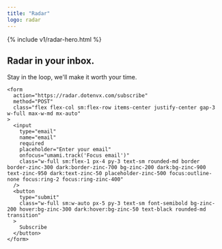```yaml
---
title: "Radar"
logo: radar
---
```


{% include v1/radar-hero.html %}

<section class="w-full max-w-4xl lg:max-w-5xl mx-auto px-6 mt-12 md:mt-20">
  <div class="flex gap-3 h-full flex-col items-center justify-center">
    <h2 class="mt-5 text-center text-2xl sm:text-3xl md:text-4xl lg:text-5xl font-bold tracking-tight text-zinc-950 dark:text-zinc-50">Radar in your inbox.</h2>
    <p class="md:text-xl font-medium text-center mb-5">Stay in the loop, we'll make it worth your time.</p>

    <form
      action="https://radar.dotenvx.com/subscribe"
      method="POST"
      class="flex flex-col sm:flex-row items-center justify-center gap-3 w-full max-w-md mx-auto"
    >
      <input
        type="email"
        name="email"
        required
        placeholder="Enter your email"
        onfocus="umami.track('Focus email')"
        class="w-full sm:flex-1 px-4 py-3 text-sm rounded-md border border-zinc-300 dark:border-zinc-700 bg-zinc-200 dark:bg-zinc-900 text-zinc-950 dark:text-zinc-50 placeholder-zinc-500 focus:outline-none focus:ring-2 focus:ring-zinc-400"
      />
      <button
        type="submit"
        class="w-full sm:w-auto px-5 py-3 text-sm font-semibold bg-zinc-200 hover:bg-zinc-300 dark:hover:bg-zinc-50 text-black rounded-md transition"
      >
        Subscribe
      </button>
    </form>
  </div>
</section>
